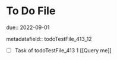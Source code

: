# To Do File

due:: 2022-09-01

metadatafield:: todoTestFile_413_12

- [ ] Task of todoTestFile_413 1 [[Query me]]
